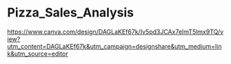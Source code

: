 # Pizza_Sales_Analysis

https://www.canva.com/design/DAGLaKEf67k/Iv5pd3JCAx7eImT5lmx9TQ/view?utm_content=DAGLaKEf67k&utm_campaign=designshare&utm_medium=link&utm_source=editor 

